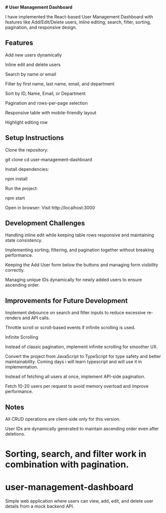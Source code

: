 
**# **User Management Dashboard****

I have implemented the React-based User Management Dashboard with features like Add/Edit/Delete users, inline editing, search, filter, sorting, pagination, and responsive design.

## Features

Add new users dynamically

Inline edit and delete users

Search by name or email

Filter by first name, last name, email, and department

Sort by ID, Name, Email, or Department

Pagination and rows-per-page selection

Responsive table with mobile-friendly layout

Highlight editing row

## Setup Instructions

Clone the repository:

git clone <your-repo-url>
cd user-management-dashboard


Install dependencies:

npm install


Run the project:

npm start


Open in browser:
Visit http://localhost:3000

## Development Challenges

Handling inline edit while keeping table rows responsive and maintaining state consistency.

Implementing sorting, filtering, and pagination together without breaking performance.

Keeping the Add User form below the buttons and managing form visibility correctly.

Managing unique IDs dynamically for newly added users to ensure ascending order.

## Improvements for Future Development

Implement debounce on search and filter inputs to reduce excessive re-renders and API calls.

Throttle scroll or scroll-based events if infinite scrolling is used.

Infinite Scrolling

Instead of classic pagination, implement infinite scrolling for smoother UX.

Convert the project from JavaScript to TypeScript for type safety and better maintainability. Coming days i will learn typescript and will use it in implementation.

Instead of fetching all users at once, implement API-side pagination.

Fetch 10-20 users per request to avoid memory overload and improve performance.

## Notes

All CRUD operations are client-side only for this version.

User IDs are dynamically generated to maintain ascending order even after deletions.

Sorting, search, and filter work in combination with pagination.
=======
# user-management-dashboard
Simple web application where users can view, add, edit, and delete user details from a mock backend API.

